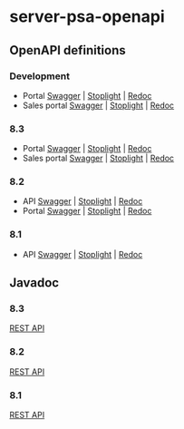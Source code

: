 # server-psa-openapi

## OpenAPI definitions

### Development
- Portal
[Swagger](https://pisasales.github.io/server-psa-openapi/dev/portal/api-swagger.htm) | 
[Stoplight](https://pisasales.github.io/server-psa-openapi/dev/portal/api-stoplight.htm) |
[Redoc](https://pisasales.github.io/server-psa-openapi/dev/portal/api-redoc.htm)
- Sales portal
[Swagger](https://pisasales.github.io/server-psa-openapi/dev/salesportal/api-swagger.htm) | 
[Stoplight](https://pisasales.github.io/server-psa-openapi/dev/salesportal/api-stoplight.htm) |
[Redoc](https://pisasales.github.io/server-psa-openapi/dev/salesportal/api-redoc.htm)

### 8.3
- Portal
[Swagger](https://pisasales.github.io/server-psa-openapi/83/portal/api-swagger.htm) | 
[Stoplight](https://pisasales.github.io/server-psa-openapi/83/portal/api-stoplight.htm) |
[Redoc](https://pisasales.github.io/server-psa-openapi/83/portal/api-redoc.htm)
- Sales portal
[Swagger](https://pisasales.github.io/server-psa-openapi/83/salesportal/api-swagger.htm) | 
[Stoplight](https://pisasales.github.io/server-psa-openapi/83/salesportal/api-stoplight.htm) |
[Redoc](https://pisasales.github.io/server-psa-openapi/83/salesportal/api-redoc.htm)

### 8.2
- API
[Swagger](https://pisasales.github.io/server-psa-openapi/82/openapi/api-swagger.htm) | 
[Stoplight](https://pisasales.github.io/server-psa-openapi/82/openapi/api-stoplight.htm) |
[Redoc](https://pisasales.github.io/server-psa-openapi/82/openapi/api-redoc.htm)
- Portal
[Swagger](https://pisasales.github.io/server-psa-openapi/82/portal/api-swagger.htm) | 
[Stoplight](https://pisasales.github.io/server-psa-openapi/82/portal/api-stoplight.htm) |
[Redoc](https://pisasales.github.io/server-psa-openapi/82/portal/api-redoc.htm)

### 8.1
- API
[Swagger](https://pisasales.github.io/server-psa-openapi/81/openapi/api-swagger.htm) | 
[Stoplight](https://pisasales.github.io/server-psa-openapi/81/openapi/api-stoplight.htm) |
[Redoc](https://pisasales.github.io/server-psa-openapi/81/openapi/api-redoc.htm)

## Javadoc

### 8.3
[REST API](https://pisasales.github.io/server-psa-openapi/83/javadoc/restapi/index.html)

### 8.2
[REST API](https://pisasales.github.io/server-psa-openapi/82/javadoc/restapi/index.html)

### 8.1
[REST API](https://pisasales.github.io/server-psa-openapi/81/javadoc/restapi/index.html)

